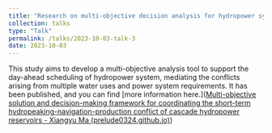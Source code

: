 ```yaml
---
title: "Research on multi-objective decision analysis for hydropower system"
collection: talks
type: "Talk"
permalink: /talks/2023-10-03-talk-3
date: 2023-10-03
---
```


This study aims to develop a multi-objective analysis tool to support the day-ahead scheduling of hydropower system, mediating the conflicts arising from multiple water uses and power system requirements. It has been published, and you can find  [more information here.]([Multi-objective solution and decision-making framework for coordinating the short-term hydropeaking-navigation-production conflict of cascade hydropower reservoirs - Xiangyu Ma (prelude0324.github.io)](https://prelude0324.github.io/academic_pages/publication/2023-08-27-paper-title-number-1))
